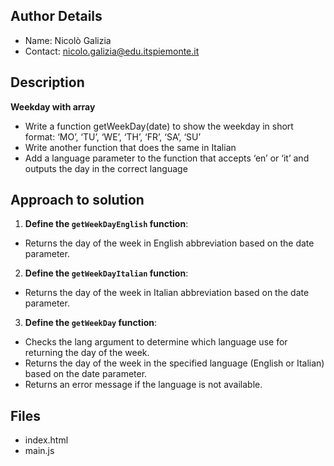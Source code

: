 ## Author Details

* Name:  Nicolò Galizia
* Contact: nicolo.galizia@edu.itspiemonte.it


## Description

**Weekday with array**
-  Write a function getWeekDay(date) to show the weekday in short format: ‘MO’, ‘TU’, ‘WE’, ‘TH’, ‘FR’, ‘SA’, ‘SU’
-  Write another function that does the same in Italian
-  Add a language parameter to the function that accepts ‘en’ or ‘it’ and outputs the day in the correct language


## Approach to solution

1. **Define the `getWeekDayEnglish` function**:
-  Returns the day of the week in English abbreviation based on the date parameter.

2. **Define the `getWeekDayItalian` function**:
-  Returns the day of the week in Italian abbreviation based on the date parameter.

3. **Define the `getWeekDay` function**:
-  Checks the lang argument to determine which language  use for returning the day of the week.
-  Returns the day of the week in the specified language (English or Italian) based on the date parameter.
-  Returns an error message if the language is not available.


## Files

* index.html
* main.js